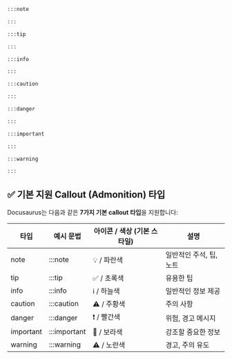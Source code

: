 
```markdown
:::note

:::
```

```markdown
:::tip

:::
```

```markdown
:::info

:::
```

```markdown
:::caution

:::
```

```markdown
:::danger

:::
```

```markdown
:::important

:::
```

```markdown
:::warning

:::
```


## **✅ 기본 지원 Callout (Admonition) 타입**

  

Docusaurus는 다음과 같은 **7가지 기본 callout 타입**을 지원합니다:

| **타입**    | **예시 문법**    | **아이콘 / 색상 (기본 스타일)** | **설명**         |
| --------- | ------------ | --------------------- | -------------- |
| note      | :::note      | 💡 / 파란색              | 일반적인 주석, 팁, 노트 |
| tip       | :::tip       | ✅ / 초록색               | 유용한 팁          |
| info      | :::info      | ℹ️ / 하늘색              | 일반적인 정보 제공     |
| caution   | :::caution   | ⚠️ / 주황색              | 주의 사항          |
| danger    | :::danger    | ❗ / 빨간색               | 위험, 경고 메시지     |
| important | :::important | 📌 / 보라색              | 강조할 중요한 정보     |
| warning   | :::warning   | ⚠️ / 노란색              | 경고, 주의 유도      |
